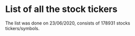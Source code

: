 # List of all the stock tickers
The list was done on 23/06/2020, consists of 178931 stocks tickers/symbols. 
